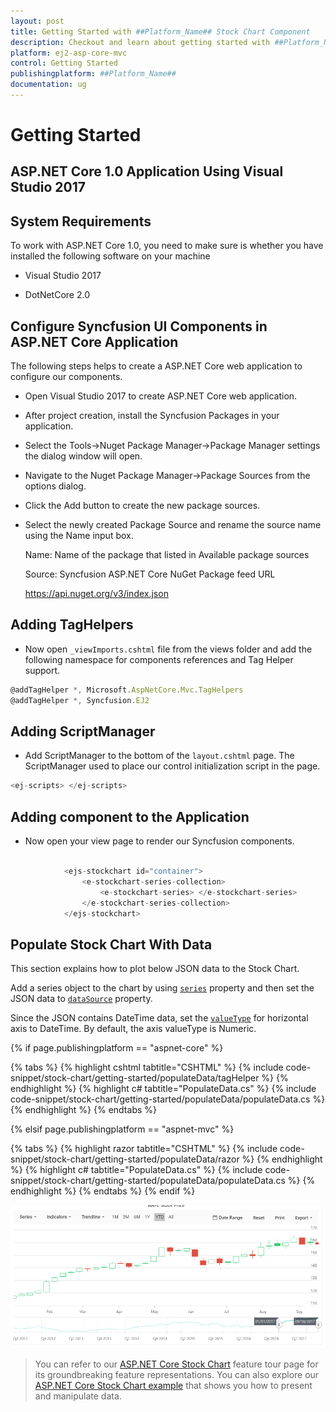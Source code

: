 ```yaml
---
layout: post
title: Getting Started with ##Platform_Name## Stock Chart Component
description: Checkout and learn about getting started with ##Platform_Name## Stock Chart component of Syncfusion Essential JS 2 and more details.
platform: ej2-asp-core-mvc
control: Getting Started
publishingplatform: ##Platform_Name##
documentation: ug
---
```


# Getting Started

## ASP.NET Core 1.0 Application Using Visual Studio 2017

## System Requirements

To work with ASP.NET Core 1.0, you need to make sure is whether you have installed the following software on your machine

* Visual Studio 2017

* DotNetCore 2.0

## Configure Syncfusion UI Components in ASP.NET Core Application

The following steps helps to create a ASP.NET Core web application to configure our components.

* Open Visual Studio 2017  to create ASP.NET Core web application.

* After project creation, install the Syncfusion Packages in your application.

* Select the Tools->Nuget Package Manager->Package Manager settings the dialog window will open.

* Navigate to the Nuget Package Manager->Package Sources from the options dialog.

* Click the Add button to create the new package sources.

* Select the newly created Package Source and rename the source name using the Name input box.

     Name: Name of the package that listed in Available package sources

     Source: Syncfusion ASP.NET Core NuGet Package feed URL

     <https://api.nuget.org/v3/index.json>

## Adding TagHelpers

* Now open `_viewImports.cshtml` file from the views folder and add the following namespace for components references and Tag Helper support.

```javascript
@addTagHelper *, Microsoft.AspNetCore.Mvc.TagHelpers
@addTagHelper *, Syncfusion.EJ2
```

## Adding ScriptManager

* Add ScriptManager to the bottom of the `layout.cshtml` page. The ScriptManager used to place our control initialization script in the page.

```javascript
<ej-scripts> </ej-scripts>

```

## Adding component to the Application

* Now open your view page to render our Syncfusion components.


```cs

            <ejs-stockchart id="container">
                <e-stockchart-series-collection>
                    <e-stockchart-series> </e-stockchart-series>
                </e-stockchart-series-collection>
            </ejs-stockchart>

```

## Populate Stock Chart With Data

This section explains how to plot below JSON data to the  Stock Chart.

Add a series object to the chart by using [`series`](https://help.syncfusion.com/cr/aspnetcore-js2/Syncfusion.EJ2.Charts.StockChartStockChartSeries.html#Syncfusion_EJ2_Charts_StockChartStockChartSeries_Type) property and then set the JSON data to [`dataSource`](https://help.syncfusion.com/cr/aspnetcore-js2/Syncfusion.EJ2.Charts.StockChartStockChartSeries.html#Syncfusion_EJ2_Charts_StockChartStockChartSeries_DataSource) property.

Since the JSON contains DateTime data, set the [`valueType`](https://help.syncfusion.com/cr/aspnetcore-js2/Syncfusion.EJ2.Charts.StockChartStockChartAxis.html#Syncfusion_EJ2_Charts_StockChartStockChartAxis_ValueType) for
horizontal axis to DateTime. By default, the axis valueType is Numeric.

{% if page.publishingplatform == "aspnet-core" %}

{% tabs %}
{% highlight cshtml tabtitle="CSHTML" %}
{% include code-snippet/stock-chart/getting-started/populateData/tagHelper %}
{% endhighlight %}
{% highlight c# tabtitle="PopulateData.cs" %}
{% include code-snippet/stock-chart/getting-started/populateData/populateData.cs %}
{% endhighlight %}
{% endtabs %}

{% elsif page.publishingplatform == "aspnet-mvc" %}

{% tabs %}
{% highlight razor tabtitle="CSHTML" %}
{% include code-snippet/stock-chart/getting-started/populateData/razor %}
{% endhighlight %}
{% highlight c# tabtitle="PopulateData.cs" %}
{% include code-snippet/stock-chart/getting-started/populateData/populateData.cs %}
{% endhighlight %}
{% endtabs %}
{% endif %}



![Alt text](./images/stockchart.png)

> You can refer to our [ASP.NET Core Stock Chart](https://www.syncfusion.com/aspnet-core-ui-controls/stock-chart) feature tour page for its groundbreaking feature representations. You can also explore our [ASP.NET Core Stock Chart example](https://ej2.syncfusion.com/aspnetcore/StockChart/Default#/material) that shows you how to present and manipulate data.